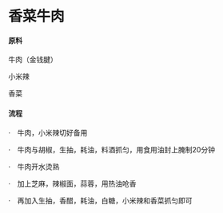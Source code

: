 # 香菜牛肉

#### 原料

牛肉（金钱腱）

小米辣

香菜



#### 流程

·　牛肉，小米辣切好备用

·　牛肉与胡椒，生抽，耗油，料酒抓匀，用食用油封上腌制20分钟

·　牛肉开水烫熟

·　加上芝麻，辣椒面，蒜蓉，用热油呛香

·　再加入生抽，香醋，耗油，白糖，小米辣和香菜抓匀即可


